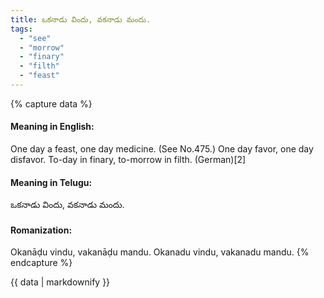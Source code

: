 ```yaml
---
title: ఒకనాడు విందు, వకనాడు మందు.
tags:
  - "see"
  - "morrow"
  - "finary"
  - "filth"
  - "feast"
---
```


{% capture data %}
#### Meaning in English:
One day a feast, one day medicine.
(See No.475.)
One day favor, one day disfavor.
To-day in finary, to-morrow in filth. (German)[2]

#### Meaning in Telugu:
ఒకనాడు విందు, వకనాడు మందు.

#### Romanization:
Okanāḍu vindu, vakanāḍu mandu.
Okanadu vindu, vakanadu mandu.
{% endcapture %}

{{ data | markdownify }}

